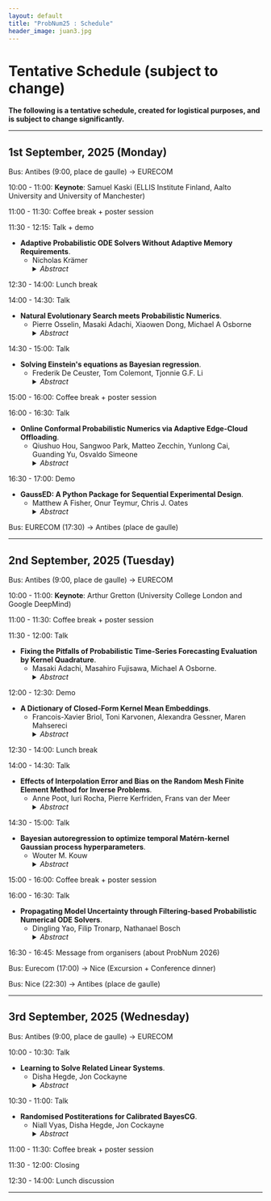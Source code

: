 ```yaml
---
layout: default
title: "ProbNum25 : Schedule"
header_image: juan3.jpg
---
```



# Tentative Schedule (subject to change) 

**The following is a tentative schedule, created for logistical purposes, and is subject to change significantly.**

---

## 1st September, 2025 (Monday)  
Bus: Antibes (9:00, place de gaulle) -> EURECOM

10:00 - 11:00: **Keynote**: Samuel Kaski (ELLIS Institute Finland, Aalto University and University of Manchester) 

11:00 - 11:30: Coffee break + poster session

11:30 - 12:15: Talk + demo
- **Adaptive Probabilistic ODE Solvers Without Adaptive Memory Requirements**.
   - Nicholas Krämer
     <details>
     <summary><em>Abstract</em></summary>
     <p>
     Despite substantial progress in recent years, probabilistic solvers with adaptive step sizes can still not solve memory-demanding differential equations
     unless we care only about a single point in time (which is far too restrictive; we want the whole time series). Counterintuitively, the culprit is the adaptivity itself: Its unpredictable memory demands easily exceed our machine's capabilities, making our simulations fail unexpectedly and without warning. Still, dropping adaptivity would abandon years of progress, which can't be the answer. In this work, we solve this conundrum. We develop an adaptive probabilistic solver with fixed memory demands building on recent developments in robust state estimation. Switching to our method (i) eliminates memory issues for long time series, (ii) accelerates simulations by orders of magnitude through unlocking just-in-time compilation, and (iii) makes adaptive probabilistic solvers compatible with scientific computing in JAX.
     </p>  </details>

12:30 - 14:00: Lunch break

14:00 - 14:30: Talk
- **Natural Evolutionary Search meets Probabilistic Numerics**.
  - Pierre Osselin, Masaki Adachi, Xiaowen Dong, Michael A Osborne
    <details>
    <summary><em>Abstract</em></summary>
    <p> Zeroth-order local optimisation algorithms are essential for solving real-valued black-box optimisation problems. Among these, Natural Evolution Strategies (NES) represent a prominent class, particularly well-suited for scenarios where prior distributions are available. By optimising the objective function in the space of search distributions, NES algorithms naturally integrate prior knowledge during initialisation, making them effective in settings such as semi-supervised learning and user-prior belief frameworks. However, due to their reliance on random sampling and Monte Carlo estimates, NES algorithms can suffer from limited sample efficiency. In this paper, we introduce a novel class of algorithms, termed Probabilistic Natural Evolutionary Strategy Algorithms (ProbNES), which enhance the NES framework with Bayesian quadrature. We show that ProbNES algorithms consistently outperforms their non-probabilistic counterparts as well as global sample efficient methods such as Bayesian Optimisation (BO) or $\pi$BO across a wide range of tasks, including benchmark test functions, data-driven optimisation tasks, user-informed hyperparameter tuning tasks and locomotion tasks. </p> </details>

14:30 - 15:00: Talk
- **Solving Einstein's equations as Bayesian regression**.
  - Frederik De Ceuster, Tom Colemont, Tjonnie G.F. Li
    <details>
    <summary><em>Abstract</em></summary>
    <p> Gravitational waves (GWs) are revolutionising our fundamental understanding of physics and cosmology. However, the numerical modelling required to turn their measurement into a scientific detection poses a formidable computational challenge. In this paper, we explore whether a Bayesian view can help enhance the computational efficiency of GW source models. As a proof-of-principle, we pose the solution of the Einstein equations, which relate the dynamics of spacetime to its matter content, as a Bayesian regression problem. By choosing natural priors, based on Green's functions of the relevant operators, we open up ways to better target computing power in our numerical models. Therefore, we conclude that probabilistic numerics is a promising approach to overcome the computational challenges in GW science. </p> </details>
    
15:00 - 16:00: Coffee break + poster session

16:00 - 16:30: Talk
- **Online Conformal Probabilistic Numerics via Adaptive Edge-Cloud Offloading**.
  - Qiushuo Hou, Sangwoo Park, Matteo Zecchin, Yunlong Cai, Guanding Yu, Osvaldo Simeone
    <details>
    <summary><em>Abstract</em></summary>
    <p> Consider an edge computing setting in which a user submits queries for the solution of a linear system to an edge processor, which is subject to time-varying computing availability. The edge processor applies a probabilistic linear solver (PLS) so as to be able to respond to the user’s query within the allotted time and computing budget. Feedback to the user is in the form of an uncertainty set. Due to model misspecification, the uncertainty set obtained via a direct application of PLS does not come with coverage guarantees with respect to the true solution of the linear system. This work introduces a new method to calibrate the uncertainty sets produced by PLS with the aim of guaranteeing long-term coverage requirements. The proposed method, referred to as online conformal prediction-PLS (OCP-PLS), assumes sporadic feedback from cloud to edge. This enables the online calibration of uncertainty thresholds via online conformal prediction (OCP), an online optimization method previously studied in the context of prediction models. The validity of OCP-PLS is verified via experiments that bring insights into trade-offs between coverage, prediction set size, and cloud usage. </p </details>


16:30 - 17:00: Demo 
- **GaussED: A Python Package for Sequential Experimental Design**.
  - Matthew A Fisher, Onur Teymur, Chris J. Oates 
    <details>
    <summary><em>Abstract</em></summary>
    <p> Sequential algorithms are popular for experimental design, enabling emulation, optimisation and inference to be efficiently performed. For most of these applications bespoke software has been developed, but the approach is general and many of the actual computations performed in such software are identical. Motivated by the diverse problems that can in principle be solved with common code, this paper presents GaussED, a high-level syntax coupled to a powerful experimental design engine in Python, which together automate sequential experimental design for approximating a (possibly nonlinear) quantity of interest in Gaussian processes models. Using a handful of commands, GaussED can be used to: solve linear partial differential equations, perform tomographic reconstruction from integral data, implement Bayesian optimisation with gradient data, and emulate a complex computer model. </p>  </details>


Bus: EURECOM (17:30) -> Antibes (place de gaulle)

---

## 2nd September, 2025 (Tuesday)  
Bus: Antibes (9:00, place de gaulle) -> EURECOM

10:00 - 11:00: **Keynote**: Arthur Gretton (University College London and Google DeepMind)

11:00 - 11:30: Coffee break + poster session

11:30 - 12:00: Talk
- **Fixing the Pitfalls of Probabilistic Time-Series Forecasting Evaluation by Kernel Quadrature**.
  - Masaki Adachi, Masahiro Fujisawa, Michael A Osborne. 
    <details>
    <summary><em>Abstract</em></summary>
    <p>Despite the significance of probabilistic time-series forecasting models, their evaluation metrics often involve intractable integrations. The most widely used metric, the continuous ranked probability score (CRPS), is a strictly proper scoring function; however, its computation requires approximation. We found that popular CRPS estimators—specifically, the quantile-based estimator implemented in the widely used GluonTS library and the probability-weighted moment approximation—both exhibit inherent estimation biases. These biases lead to crude approximations, potentially resulting in improper rankings of forecasting model performance. To address this, we introduced a kernel quadrature approach that leverages an unbiased CRPS estimator and employs cubature construction for scalable computation. Empirically, our approach consistently outperforms the two widely used CRPS estimators.</p>  </details>  


12:00 - 12:30: Demo 
- **A Dictionary of Closed-Form Kernel Mean Embeddings**.
  - Francois-Xavier Briol, Toni Karvonen, Alexandra Gessner, Maren Mahsereci
    <details>
    <summary><em>Abstract</em></summary>
    <p> Kernel mean embeddings -- integrals of a kernel with respect to a probability distribution -- are essential in Bayesian quadrature, but also widely used in other computational tools for numerical integration or methods for statistical inference. These methods often require, or are enhanced by, the availability of a closed-form expression for the kernel mean embedding. However, deriving such expressions can be challenging, limiting the applicability of kernel-based techniques when practitioners do not have access to a closed-form embedding. This paper addresses this limitation by providing a comprehensive dictionary of known kernel mean embeddings, along with practical tools for deriving new embeddings from known ones. We also provide a Python library that includes minimal implementations of the embeddings. </p>  </details>
    
    
12:30 - 14:00: Lunch break  

14:00 - 14:30: Talk  
- **Effects of Interpolation Error and Bias on the Random Mesh Finite Element Method for Inverse Problems**.
  - Anne Poot, Iuri Rocha, Pierre Kerfriden, Frans van der Meer
    <details>
    <summary><em>Abstract</em></summary>
    <p> Bayesian inverse problems are an important application for probabilistic solvers of partial differential equations: when fully resolving numerical error is computationally infeasible, probabilistic solvers can be used to consistently model the error and propagate it to the posterior. In this work, the performance of the random mesh finite element method (RM-FEM) is investigated in a Bayesian inverse setting. We show how interpolation error negatively affects the RM-FEM posterior, and how these negative effects can be diminished. In scenarios where FEM is biased for a quantity of interest, we find that RM-FEM struggles to accurately model this bias. </p> </details>

14:30 - 15:00: Talk
- **Bayesian autoregression to optimize temporal Matérn-kernel Gaussian process hyperparameters**.
  - Wouter M. Kouw
    <details>
    <summary><em>Abstract</em></summary>
    <p> We present a probabilistic numerical procedure for optimizing Matérn-class temporal Gaussian processes with respect to the kernel covariance function's hyperparameters. It is based on casting the optimization problem as a recursive Bayesian estimation procedure for the parameters of an autoregressive model. The recursive nature means that there is a initial value that should improve after every update, much like iterative local optimization techniques. We demonstrate that the proposed procedure outperforms the standard maximum marginal likelihood-based approach in both runtime and ultimate root mean square error in Gaussian process regression. </p> </details>

15:00 - 16:00: Coffee break + poster session

16:00 - 16:30: Talk
- **Propagating Model Uncertainty through Filtering-based Probabilistic Numerical ODE Solvers**.
  - Dingling Yao, Filip Tronarp, Nathanael Bosch
    <details>
    <summary><em>Abstract</em></summary>
    <p>Filtering-based probabilistic numerical solvers for ordinary differential equations (ODEs), also known as ODE filters, have been established as efficient methods for quantifying numerical uncertainty in the solution of ODEs. In practical applications, however, the underlying dynamical system often contains uncertain parameters, requiring the propagation of this model uncertainty to the ODE solution. In this paper, we demonstrate that ODE filters, despite their probabilistic nature, do not automatically solve this uncertainty propagation problem. To address this limitation, we present a novel approach that combines ODE filters with numerical quadrature to properly marginalize over uncertain parameters, while accounting for both parameter uncertainty and numerical solver uncertainty. Experiments across multiple dynamical systems demonstrate that the resulting uncertainty estimates closely match reference solutions. Notably, we show how the numerical uncertainty from the ODE solver can help prevent overconfidence in the propagated uncertainty estimates, especially when using larger step sizes. Our results illustrate that probabilistic numerical methods can effectively quantify both numerical and parametric uncertainty in dynamical systems. </p>  </details>


16:30 - 16:45: Message from organisers (about ProbNum 2026)

Bus: Eurecom (17:00)  -> Nice  (Excursion + Conference dinner)

Bus: Nice (22:30) -> Antibes (place de gaulle)

---

## 3rd September, 2025 (Wednesday)  

Bus: Antibes (9:00, place de gaulle) -> EURECOM

10:00 - 10:30: Talk   
- **Learning to Solve Related Linear Systems**.
  - Disha Hegde, Jon Cockayne
    <details>
    <summary><em>Abstract</em></summary>
    <p> Solving multiple parametrised related systems is an essential component of many numerical tasks. Borrowing strength from the solved systems and learning will make this process faster. In this work, we propose a novel probabilistic linear solver over the parameter space. This leverages information from the solved linear systems in a regression setting to provide an efficient posterior mean and covariance. We advocate using this as companion regression model for the preconditioned conjugate gradient method, and discuss the favourable properties of the posterior mean and covariance as the initial guess and preconditioner. We also provide several design choices for this companion solver. Numerical experiments showcase the benefits of using our novel solver in a hyperparameter optimisation problem. </p> </details>
 
10:30 - 11:00: Talk  
- **Randomised Postiterations for Calibrated BayesCG**.
  - Niall Vyas, Disha Hegde, Jon Cockayne
    <details>
    <summary><em>Abstract</em></summary>
    <p> The Bayesian conjugate gradient method offers probabilistic solutions to linear systems but suffers from poor calibration, limiting its utility in uncertainty quantification tasks. Recent approaches leveraging postiterations to construct priors have improved computational properties but failed to correct calibration issues. In this work, we propose a novel randomised postiteration strategy that enhances the calibration of the BayesCG posterior while preserving its favourable convergence characteristics. We present theoretical guarantees for the improved calibration, supported by results on the distribution of posterior errors. Numerical experiments demonstrate the efficacy of the method in both synthetic and inverse problem settings, showing enhanced uncertainty quantification and better propagation of uncertainties through computational pipelines. </p> </details>

11:00 - 11:30: Coffee break + poster session

11:30 - 12:00: Closing

12:30 - 14:00: Lunch discussion 

--- 

